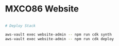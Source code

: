 # MXCO86 Website

``` sh

# Deploy Stack

aws-vault exec website-admin -- npm run cdk synth
aws-vault exec website-admin -- npm run cdk deploy


```
